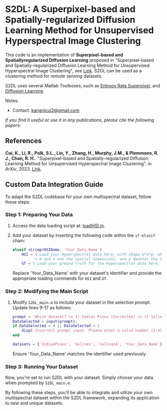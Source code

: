 # S2DL: A Superpixel-based and Spatially-regularized Diffusion Learning Method for Unsupervised Hyperspectral Image Clustering

This code is an implementation of **Superpixel-based and Spatiallyregularized Diffusion Learning** proposed in "Superpixel-based and Spatially-regularized Diffusion Learning Method for Unsupervised Hyperspectral Image Clustering", see [Link](https://arxiv.org/abs/2312.15447). S2DL can be used as a clustering method for remote sensing datasets.

S2DL uses several Matlab Toolboxes, such as [Entropy Rate Superpixel](https://github.com/mingyuliutw/EntropyRateSuperpixel), and [Diffusion Learning](https://github.com/sampolk/DiffusionLearning).

Notes:
- Contact: kangnicui2@gmail.com

*If you find it useful or use it in any publications, please cite the following papers:*
## References
**Cui, K., Li, R., Polk, S.L., Lin, Y., Zhang, H., Murphy, J.M., & Plemmons, R. J., Chan, R. H.**. "Superpixel-based and Spatially-regularized Diffusion Learning Method for Unsupervised Hyperspectral Image Clustering". in *ArXiv*, 2023. [Link](https://arxiv.org/abs/2312.15447).

## Custom Data Integration Guide

To adapt the S2DL codebase for your own multispectral dataset, follow these steps:

### Step 1: Preparing Your Data

1. Access the data loading script at: [loadHSI.m](https://github.com/ckn3/S2DL/blob/main/backEnd/Misc/Preprocessing/loadHSI.m).
2. Add your dataset by inserting the following code within the `if-elseif` chain:

    ```matlab
    elseif strcmp(HSIName, 'Your_Data_Name')
        HSI = % Load your Hyperspectral data here, with shape m*n*p, where:
              % m and n are the spatial dimensions, and p denotes the number of spectral bands.
        GT = % Load your ground truth for the Hyperspectral data here, with shape m*n.
    ```

    Replace 'Your_Data_Name' with your dataset's identifier and provide the appropriate loading commands for `HSI` and `GT`.

### Step 2: Modifying the Main Script

1. Modify `S2DL_main.m` to include your dataset in the selection prompt. Update lines 9-17 as follows:

    ```matlab
    prompt = 'Which dataset? \n 1) Indian Pines (Corrected) \n 2) Salinas (Corrected) \n 3) Salinas A (Corrected) \n 4) Your Data \n';
    DataSelected = input(prompt);
    if DataSelected > 4 || DataSelected < 1
        disp('Incorrect prompt input. Please enter a valid number [1-4].')
    end

    datasets = {'IndianPines', 'Salinas', 'SalinasA', 'Your_Data_Name'};
    ```

    Ensure 'Your_Data_Name' matches the identifier used previously.

### Step 3: Running Your Dataset

Now, you're set to run S2DL with your dataset. Simply choose your data when prompted by `S2DL_main.m`.

By following these steps, you'll be able to integrate and utilize your own multispectral dataset within the S2DL framework, expanding its application to new and unique datasets.
